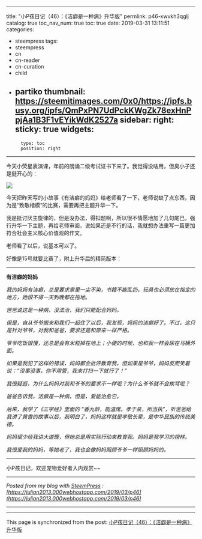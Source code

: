 
---
title: "小P孩日记（46）：《洁癖是一种病》升华版"
permlink: p46-xwvkh3qglj
catalog: true
toc_nav_num: true
toc: true
date: 2019-03-31 13:11:51
categories:
- steempress
tags:
- steempress
- cn
- cn-reader
- cn-curation
- child
- partiko
thumbnail: https://steemitimages.com/0x0/https://ipfs.busy.org/ipfs/QmPxPN7UdPckKWgZk78exHnPpjAa1B3F1vEYikWdK2527a
sidebar:
    right:
        sticky: true
widgets:
    -
        type: toc
        position: right
---


今天小荧星表演课，年前的朗诵二级考试证书下来了。我觉得没啥用，但臭小子还是挺开心的：

![](https://steemitimages.com/0x0/https://ipfs.busy.org/ipfs/QmPxPN7UdPckKWgZk78exHnPpjAa1B3F1vEYikWdK2527a)

今天把昨天写的小故事《有洁癖的妈妈》给老师看了一下，老师说缺了点东西，因为是“致敬楷模”的比赛，需要再把主题升华一下。

我是挺讨厌主旋律的，但是没办法，得扣题啊，所以很不情愿地加了几句尾巴，强行升华一下主题，再给老师审阅，说如果还是不行的话，我就想办法重写一篇更加符合社会主义核心价值观的作文。

老师看了以后，说基本可以了。

好像是15号就要比赛了，附上升华后的精简版本：

---

**有洁癖的妈妈**

_我的妈妈有洁癖，总是要求家里一尘不染，书籍不能乱扔，玩具也必须放在指定的地方，她恨不得一天到晚都在拖地。_

_爸爸说这是一种病，没法治，我们只能配合妈妈。_

_但是，自从爷爷搬来和我们一起住了以后，我发现，妈妈的洁癖好了。不过，这只是针对爷爷，对我和爸爸，要求还是和原来一样严格。_

_爷爷吃饭很慢，还总是会有米粒掉在地上；小便的时候，也和我一样会尿在马桶外面。_

_如果是我犯了这样的错误，妈妈都会批评教育我，但如果是爷爷，妈妈反而笑着说：“没事没事，你不用管，我来打扫一下就行了！”_

_我很疑惑，为什么妈妈对我和爷爷的要求不一样呢？为什么爷爷就不会挨骂呢？_

_爸爸告诉我，洁癖是一种病，但是，爱能治愈它。_

_后来，我学了《三字经》里面的 “香九龄，能温席。孝于亲，所当执”，听爸爸给我讲了黄香的故事以后，我明白了，妈妈这样就是孝敬长辈，是中华民族的传统美德。_

_妈妈很少给我讲大道理，但她总是用实际行动来教育我。妈妈是我学习的榜样。_

_我很爱我的妈妈，等她老了，我也会像妈妈照顾爷爷一样照顾妈妈的。_

---

小P孩日记，欢迎宠物爱好者入内观赏~~

 

---

_Posted from my blog with [SteemPress](https://wordpress.org/plugins/steempress/) : [https://julian2013.000webhostapp.com/2019/03/p46](https://julian2013.000webhostapp.com/2019/03/p46)_

---

- - -

This page is synchronized from the post: [小P孩日记（46）：《洁癖是一种病》升华版](https://steemit.com/@julian2013/p46-xwvkh3qglj)
